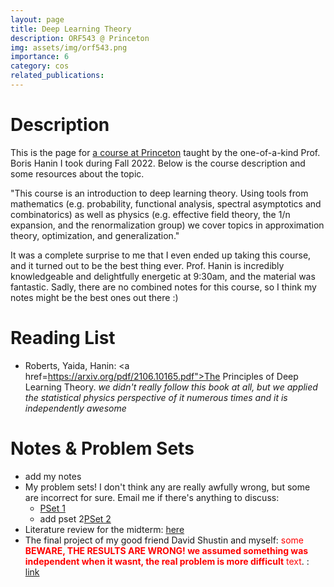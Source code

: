 ```yaml
---
layout: page
title: Deep Learning Theory
description: ORF543 @ Princeton
img: assets/img/orf543.png
importance: 6
category: cos
related_publications: 
---
```


# Description
This is the page for <a href="https://registrar.princeton.edu/course-offerings/course-details?term=1232&courseid=016128">a course at Princeton</a> taught by the one-of-a-kind Prof. Boris Hanin I took during Fall 2022. Below is the course description and some resources about the topic.

"This course is an introduction to deep learning theory. Using tools from mathematics (e.g. probability, functional analysis, spectral asymptotics and combinatorics) as well as physics (e.g. effective field theory, the 1/n expansion, and the renormalization group) we cover topics in approximation theory, optimization, and generalization."

It was a complete surprise to me that I even ended up taking this course, and it turned out to be the best thing ever. Prof. Hanin is incredibly knowledgeable and delightfully energetic at 9:30am, and the material was fantastic. Sadly, there are no combined notes for this course, so I think my notes might be the best ones out there :) 

# Reading List
- Roberts, Yaida, Hanin: <a href=https://arxiv.org/pdf/2106.10165.pdf">The Principles of Deep Learning Theory</a>. *we didn't really follow this book at all, but we applied the statistical physics perspective of it numerous times and it is independently awesome*

# Notes & Problem Sets
- add my notes
- My problem sets! I don't think any are really awfully wrong, but some are incorrect for sure. Email me if there's anything to discuss:
    - <a href="/assets/pdf/orf543/ps1.pdf">PSet 1</a>
    - add pset 2<a href="/assets/pdf/mat425/ps2.pdf">PSet 2</a>
- Literature review for the midterm: <a href="/assets/pdf/orf543/litreview.pdf">here</a>
- The final project of my good friend David Shustin and myself: <span style="color:red">some **BEWARE, THE RESULTS ARE WRONG! we assumed something was independent when it wasnt, the real problem is more difficult** text</span>. : <a href="/assets/pdf/orf543/finalproject.pdf">link</a>
